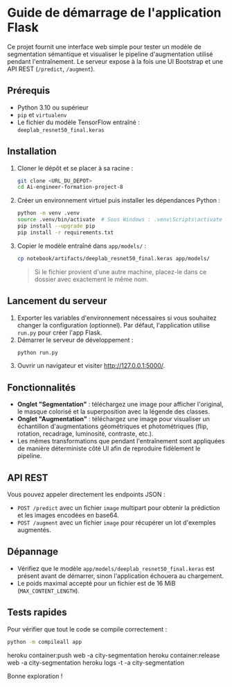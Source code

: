 # Guide de démarrage de l'application Flask

Ce projet fournit une interface web simple pour tester un modèle de segmentation sémantique et visualiser le pipeline d'augmentation utilisé pendant l'entraînement. Le serveur expose à la fois une UI Bootstrap et une API REST (`/predict`, `/augment`).

## Prérequis
- Python 3.10 ou supérieur
- `pip` et `virtualenv`
- Le fichier du modèle TensorFlow entraîné : `deeplab_resnet50_final.keras`

## Installation
1. Cloner le dépôt et se placer à sa racine :
   ```bash
   git clone <URL_DU_DEPOT>
   cd Ai-engineer-formation-project-8
   ```
2. Créer un environnement virtuel puis installer les dépendances Python :
   ```bash
   python -m venv .venv
   source .venv/bin/activate  # Sous Windows : .venv\Scripts\activate
   pip install --upgrade pip
   pip install -r requirements.txt
   ```
3. Copier le modèle entraîné dans `app/models/` :
   ```bash
   cp notebook/artifacts/deeplab_resnet50_final.keras app/models/
   ```
   > Si le fichier provient d'une autre machine, placez-le dans ce dossier avec exactement le même nom.

## Lancement du serveur
1. Exporter les variables d'environnement nécessaires si vous souhaitez changer la configuration (optionnel). Par défaut, l'application utilise `run.py` pour créer l'app Flask.
2. Démarrer le serveur de développement :
   ```bash
   python run.py
   ```
3. Ouvrir un navigateur et visiter http://127.0.0.1:5000/.

## Fonctionnalités
- **Onglet "Segmentation"** : téléchargez une image pour afficher l'original, le masque colorisé et la superposition avec la légende des classes.
- **Onglet "Augmentation"** : téléchargez une image pour visualiser un échantillon d'augmentations géométriques et photométriques (flip, rotation, recadrage, luminosité, contraste, etc.).
- Les mêmes transformations que pendant l'entraînement sont appliquées de manière déterministe côté UI afin de reproduire fidèlement le pipeline.

## API REST
Vous pouvez appeler directement les endpoints JSON :
- `POST /predict` avec un fichier `image` multipart pour obtenir la prédiction et les images encodées en base64.
- `POST /augment` avec un fichier `image` pour récupérer un lot d'exemples augmentés.

## Dépannage
- Vérifiez que le modèle `app/models/deeplab_resnet50_final.keras` est présent avant de démarrer, sinon l'application échouera au chargement.
- Le poids maximal accepté pour un fichier est de 16 MiB (`MAX_CONTENT_LENGTH`).

## Tests rapides
Pour vérifier que tout le code se compile correctement :
```bash
python -m compileall app
```
heroku container:push web -a city-segmentation
heroku container:release web -a city-segmentation
heroku logs -t -a city-segmentation

Bonne exploration !